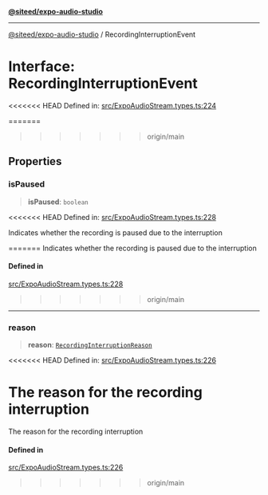 [**@siteed/expo-audio-studio**](../README.md)

***

[@siteed/expo-audio-studio](../README.md) / RecordingInterruptionEvent

# Interface: RecordingInterruptionEvent

<<<<<<< HEAD
Defined in: [src/ExpoAudioStream.types.ts:224](https://github.com/deeeed/expo-audio-stream/blob/e90b868a404df260dd0a517e22d7898d08118617/packages/expo-audio-studio/src/ExpoAudioStream.types.ts#L224)

=======
>>>>>>> origin/main
## Properties

### isPaused

> **isPaused**: `boolean`

<<<<<<< HEAD
Defined in: [src/ExpoAudioStream.types.ts:228](https://github.com/deeeed/expo-audio-stream/blob/e90b868a404df260dd0a517e22d7898d08118617/packages/expo-audio-studio/src/ExpoAudioStream.types.ts#L228)

Indicates whether the recording is paused due to the interruption

=======
Indicates whether the recording is paused due to the interruption

#### Defined in

[src/ExpoAudioStream.types.ts:228](https://github.com/deeeed/expo-audio-stream/blob/391ce6bcc63b985ab716f16d8cf5ddac64968b09/packages/expo-audio-studio/src/ExpoAudioStream.types.ts#L228)

>>>>>>> origin/main
***

### reason

> **reason**: [`RecordingInterruptionReason`](../type-aliases/RecordingInterruptionReason.md)

<<<<<<< HEAD
Defined in: [src/ExpoAudioStream.types.ts:226](https://github.com/deeeed/expo-audio-stream/blob/e90b868a404df260dd0a517e22d7898d08118617/packages/expo-audio-studio/src/ExpoAudioStream.types.ts#L226)

The reason for the recording interruption
=======
The reason for the recording interruption

#### Defined in

[src/ExpoAudioStream.types.ts:226](https://github.com/deeeed/expo-audio-stream/blob/391ce6bcc63b985ab716f16d8cf5ddac64968b09/packages/expo-audio-studio/src/ExpoAudioStream.types.ts#L226)
>>>>>>> origin/main

